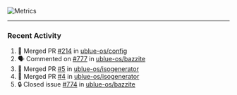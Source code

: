 ![Metrics](https://metrics.lecoq.io/KyleGospo?template=classic&base=header%2C%20activity%2C%20community%2C%20repositories%2C%20metadata&base.indepth=false&base.hireable=false&base.skip=false&config.timezone=America%2FLos_Angeles)

---
### Recent Activity
<!--START_SECTION:activity-->
1. 🎉 Merged PR [#214](https://github.com/ublue-os/config/pull/214) in [ublue-os/config](https://github.com/ublue-os/config)
2. 🗣 Commented on [#777](https://github.com/ublue-os/bazzite/issues/777#issuecomment-1948896012) in [ublue-os/bazzite](https://github.com/ublue-os/bazzite)
3. 🎉 Merged PR [#5](https://github.com/ublue-os/isogenerator/pull/5) in [ublue-os/isogenerator](https://github.com/ublue-os/isogenerator)
4. 🎉 Merged PR [#4](https://github.com/ublue-os/isogenerator/pull/4) in [ublue-os/isogenerator](https://github.com/ublue-os/isogenerator)
5. 🔒 Closed issue [#774](https://github.com/ublue-os/bazzite/issues/774) in [ublue-os/bazzite](https://github.com/ublue-os/bazzite)
<!--END_SECTION:activity-->
